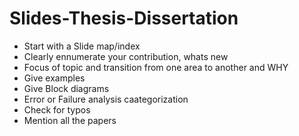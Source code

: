 # Slides-Thesis-Dissertation

* Start with a Slide map/index
* Clearly ennumerate your contribution, whats new
* Focus of topic and transition from one area to another and WHY
* Give examples
* Give Block diagrams
* Error or Failure analysis caategorization
* Check for typos
* Mention all the papers
